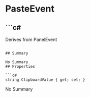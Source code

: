 # PasteEvent

## ```c#
Derives from PanelEvent
```

## Summary

No Summary
## Properties

```c#
string ClipboardValue { get; set; } 
```
No Summary
